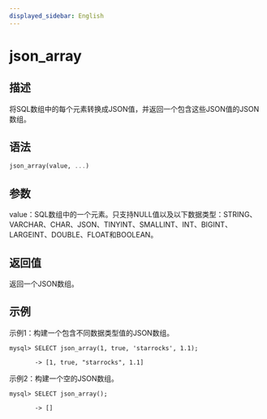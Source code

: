 ```yaml
---
displayed_sidebar: English
---
```


# json_array

## 描述

将SQL数组中的每个元素转换成JSON值，并返回一个包含这些JSON值的JSON数组。

## 语法

```Haskell
json_array(value, ...)
```

## 参数

value：SQL数组中的一个元素。只支持NULL值以及以下数据类型：STRING、VARCHAR、CHAR、JSON、TINYINT、SMALLINT、INT、BIGINT、LARGEINT、DOUBLE、FLOAT和BOOLEAN。

## 返回值

返回一个JSON数组。

## 示例

示例1：构建一个包含不同数据类型值的JSON数组。

```plaintext
mysql> SELECT json_array(1, true, 'starrocks', 1.1);

       -> [1, true, "starrocks", 1.1]
```

示例2：构建一个空的JSON数组。

```plaintext
mysql> SELECT json_array();

       -> []
```
